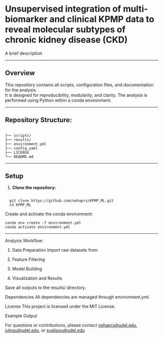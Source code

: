 # Unsupervised integration of multi-biomarker and clinical KPMP data to reveal molecular subtypes of chronic kidney disease (CKD)

A brief description

---

##  Overview

This repository contains all scripts, configuration files, and documentation for the analysis.  
It is designed for reproducibility, modularity, and clarity. The analysis is performed using Python within a conda environment.

---

##  Repository Structure:
```

├── scripts/ 
├── results/ 
├── environment.yml 
├── config.yaml 
├── LICENSE 
└── README.md 
```
---

##  Setup

1. **Clone the repository:**
 ```
   
   git clone https://github.com/nehaprs/KPMP_ML.git
   cd KPMP_ML
```
Create and activate the conda environment:
```
conda env create -f environment.yml
conda activate environment.yml
```
---

Analysis Workflow:
1. Data Preparation
Import raw datasets from 



2. Feature Filtering


3. Model Building 

4. Visualization and Results

Save all outputs to the results/ directory.


 Dependencies
All dependencies are managed through environment.yml.



License
This project is licensed under the MIT License.



 Example Output



For questions or contributions, please contact nehaprs@udel.edu, julngu@udel.edu, or svalipou@udel.edu 

